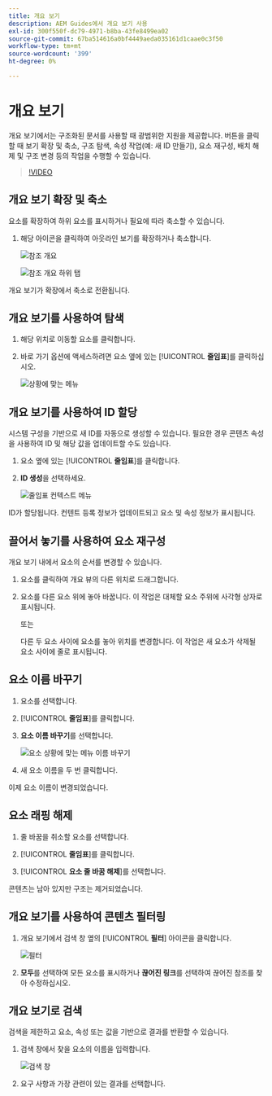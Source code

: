 ```yaml
---
title: 개요 보기
description: AEM Guides에서 개요 보기 사용
exl-id: 300f550f-dc79-4971-b8ba-43fe8499ea02
source-git-commit: 67ba514616a0bf4449aeda035161d1caae0c3f50
workflow-type: tm+mt
source-wordcount: '399'
ht-degree: 0%

---
```


# 개요 보기

개요 보기에서는 구조화된 문서를 사용할 때 광범위한 지원을 제공합니다. 버튼을 클릭할 때 보기 확장 및 축소, 구조 탐색, 속성 작업(예: 새 ID 만들기), 요소 재구성, 배치 해제 및 구조 변경 등의 작업을 수행할 수 있습니다.

>[!VIDEO](https://video.tv.adobe.com/v/342767?quality=12&learn=on)

## 개요 보기 확장 및 축소

요소를 확장하여 하위 요소를 표시하거나 필요에 따라 축소할 수 있습니다.

1. 해당 아이콘을 클릭하여 아웃라인 보기를 확장하거나 축소합니다.

   ![참조 개요](images/lesson-6/outline-collapsed-before.png)

   ![참조 개요 하위 탭](images/lesson-6/outline-expanded-after.png)

개요 보기가 확장에서 축소로 전환됩니다.

## 개요 보기를 사용하여 탐색

1. 해당 위치로 이동할 요소를 클릭합니다.

1. 바로 가기 옵션에 액세스하려면 요소 옆에 있는 [!UICONTROL **줄임표**]&#x200B;를 클릭하십시오.

   ![상황에 맞는 메뉴](images/lesson-6/shortcut-options.png)

## 개요 보기를 사용하여 ID 할당

시스템 구성을 기반으로 새 ID를 자동으로 생성할 수 있습니다. 필요한 경우 콘텐츠 속성을 사용하여 ID 및 해당 값을 업데이트할 수도 있습니다.

1. 요소 옆에 있는 [!UICONTROL **줄임표**]&#x200B;를 클릭합니다.

1. **ID 생성**&#x200B;을 선택하세요.

   ![줄임표 컨텍스트 메뉴](images/lesson-6/ellipsis-popup.png)

ID가 할당됩니다. 컨텐트 등록 정보가 업데이트되고 요소 및 속성 정보가 표시됩니다.

## 끌어서 놓기를 사용하여 요소 재구성

개요 보기 내에서 요소의 순서를 변경할 수 있습니다.

1. 요소를 클릭하여 개요 뷰의 다른 위치로 드래그합니다.

1. 요소를 다른 요소 위에 놓아 바꿉니다. 이 작업은 대체할 요소 주위에 사각형 상자로 표시됩니다.

   또는

   다른 두 요소 사이에 요소를 놓아 위치를 변경합니다. 이 작업은 새 요소가 삭제될 요소 사이에 줄로 표시됩니다.

## 요소 이름 바꾸기

1. 요소를 선택합니다.

1. [!UICONTROL **줄임표**]&#x200B;를 클릭합니다.

1. **요소 이름 바꾸기**&#x200B;를 선택합니다.

   ![요소 상황에 맞는 메뉴 이름 바꾸기](images/lesson-6/rename-before.png)

1. 새 요소 이름을 두 번 클릭합니다.

이제 요소 이름이 변경되었습니다.

## 요소 래핑 해제

1. 줄 바꿈을 취소할 요소를 선택합니다.

1. [!UICONTROL **줄임표**]&#x200B;를 클릭합니다.

1. [!UICONTROL **요소 줄 바꿈 해제**]&#x200B;를 선택합니다.

콘텐츠는 남아 있지만 구조는 제거되었습니다.

## 개요 보기를 사용하여 콘텐츠 필터링

1. 개요 보기에서 검색 창 옆의 [!UICONTROL **필터**] 아이콘을 클릭합니다.

   ![필터](images/lesson-6/filter-icon.png)

1. **모두**&#x200B;를 선택하여 모든 요소를 표시하거나 **끊어진 링크**&#x200B;를 선택하여 끊어진 참조를 찾아 수정하십시오.

## 개요 보기로 검색

검색을 제한하고 요소, 속성 또는 값을 기반으로 결과를 반환할 수 있습니다.

1. 검색 창에서 찾을 요소의 이름을 입력합니다.

   ![검색 창](images/lesson-6/search-bar.png)

1. 요구 사항과 가장 관련이 있는 결과를 선택합니다.
